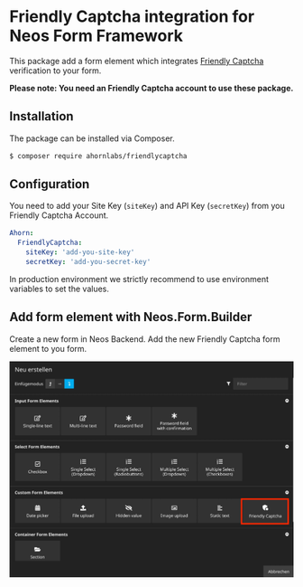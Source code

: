 # Friendly Captcha integration for Neos Form Framework

This package add a form element which integrates [Friendly Captcha](https://friendlycaptcha.com/) verification to your form.

**Please note: You need an Friendly Captcha account to use these package.**

## Installation

The package can be installed via Composer.

```bash
$ composer require ahornlabs/friendlycaptcha
```

## Configuration
You need to add your Site Key (`siteKey`) and API Key (`secretKey`) from you Friendly Captcha Account.

```yaml
Ahorn:
  FriendlyCaptcha:
    siteKey: 'add-you-site-key'
    secretKey: 'add-you-secret-key'
```

In production environment we strictly recommend to use environment variables to set the values.

## Add form element with Neos.Form.Builder

Create a new form in Neos Backend. Add the new Friendly Captcha form element to you form.

![Captch Element](Documentation/Images/add-frc-fom-element.jpg)



